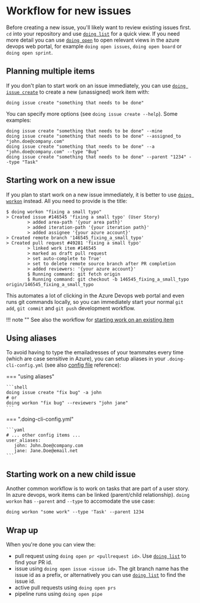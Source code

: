 # Workflow for new issues

Before creating a new issue, you'll likely want to review existing issues first. `cd` into your repository and use [`doing list`](../reference/manual/list.md) for a quick view.
If you need more detail you can use [`doing open`](../reference/manual/open.md) to open relevant views in the azure devops web portal, for example `doing open issues`, `doing open board` or `doing open sprint`.

## Planning multiple items

If you don't plan to start work on an issue immediately, you can use [`doing issue create`](../reference/manual/issue_create.md) to create a new (unassigned) work item with:

```shell
doing issue create "something that needs to be done"
```

You can specify more options (see `doing issue create --help`). Some examples:

```shell
doing issue create "something that needs to be done" --mine 
doing issue create "something that needs to be done" --assigned_to "john.doe@company.com" 
doing issue create "something that needs to be done" --a "john.doe@company.com" --type "Bug"
doing issue create "something that needs to be done" --parent "1234" --type "Task"
```


## Starting work on a new issue

If you plan to start work on a new issue immediately, it is better to use [`doing workon`](../reference/manual/workon.md) instead. All you need to provide is the title:

<div class="termy termy-small">

```console
$ doing workon "fixing a small typo"
> Created issue #146545 'fixing a small typo' (User Story)
        > added area-path '{your area path}'
        > added iteration-path '{your iteration path}'
        > added assignee '{your azure account}'
> Created remote branch '146545_fixing_a_small_typo'
> Created pull request #49281 'fixing a small typo'
        > linked work item #146545
        > marked as draft pull request
        > set auto-complete to True'
        > set to delete remote source branch after PR completion
        > added reviewers: '{your azure account}'
        $ Running command: git fetch origin
        $ Running command: git checkout -b 146545_fixing_a_small_typo origin/146545_fixing_a_small_typo
```

</div>

This automates a lot of clicking in the Azure Devops web portal and even runs git commands locally, so you can immediately start your normal `git add`, `git commit` and `git push` development workflow.

!!! note ""
    See also the workflow for [starting work on an existing item](workflow_existing_item.md)

## Using aliases

To avoid having to type the emailadresses of your teammates every time (which are case sensitive in Azure), you can setup aliases in your `.doing-cli-config.yml` (see also [config file](../config/config_file.md) reference):

=== "using aliases"

    ```shell
    doing issue create "fix bug" -a john
    # or
    doing workon "fix bug" --reviewers "john jane"
    ```

=== ".doing-cli-config.yml"

    ```yaml
    # ... other config items ...
    user_aliases:
       john: John.Doe@company.com
       jane: Jane.Doe@email.net
    ```

## Starting work on a new child issue

Another common workflow is to work on tasks that are part of a user story. In azure devops, work items can be linked (parent/child relationship). `doing workon` has `--parent` and `--type` to accomodate the use case:

```shell
doing workon "some work" --type 'Task' --parent 1234
```

## Wrap up

When you're done you can view the:

- pull request using `doing open pr <pullrequest id>`. Use [`doing list`](../reference/manual/list.md) to find your PR id.
- issue using `doing open issue <issue id>`. The git branch name has the issue id as a prefix, or alternatively you can use [`doing list`](../reference/manual/list.md) to find the issue id.
- active pull requests using `doing open prs`
- pipeline runs using `doing open pipe` 

